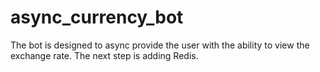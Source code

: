 # async_currency_bot
The bot is designed to async provide the user with the ability to view the exchange rate. The next step is adding Redis.
